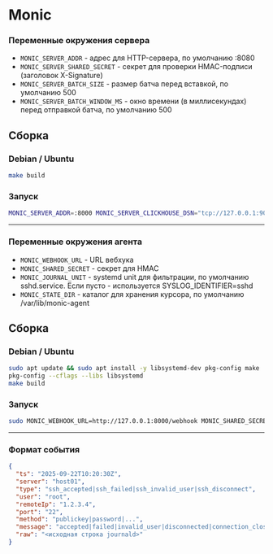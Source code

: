 # Monic

### Переменные окружения сервера

- `MONIC_SERVER_ADDR` - адрес для HTTP-сервера, по умолчанию :8080
- `MONIC_SERVER_SHARED_SECRET` - секрет для проверки HMAC-подписи (заголовок X-Signature)
- `MONIC_SERVER_BATCH_SIZE` - размер батча перед вставкой, по умолчанию 500
- `MONIC_SERVER_BATCH_WINDOW_MS` - окно времени (в миллисекундах) перед отправкой батча, по умолчанию 500

## Сборка

### Debian / Ubuntu

```bash
make build
```

### Запуск

```bash
MONIC_SERVER_ADDR=:8000 MONIC_SERVER_CLICKHOUSE_DSN="tcp://127.0.0.1:9000?database=monic_db&username=default&password=default" MONIC_SERVER_SHARED_SECRET=secret ./build/monic-server
```

---

### Переменные окружения агента

- `MONIC_WEBHOOK_URL` - URL вебхука
- `MONIC_SHARED_SECRET` - секрет для HMAC
- `MONIC_JOURNAL_UNIT` - systemd unit для фильтрации, по умолчанию sshd.service. Если пусто - используется
  SYSLOG_IDENTIFIER=sshd
- `MONIC_STATE_DIR` - каталог для хранения курсора, по умолчанию /var/lib/monic-agent

## Сборка

### Debian / Ubuntu

```bash
sudo apt update && sudo apt install -y libsystemd-dev pkg-config make
pkg-config --cflags --libs libsystemd
make build
```

### Запуск

```bash
sudo MONIC_WEBHOOK_URL=http://127.0.0.1:8000/webhook MONIC_SHARED_SECRET=secret ./build/monic-agent
```

---

### Формат события

```json
{
  "ts": "2025-09-22T10:20:30Z",
  "server": "host01",
  "type": "ssh_accepted|ssh_failed|ssh_invalid_user|ssh_disconnect",
  "user": "root",
  "remoteIp": "1.2.3.4",
  "port": "22",
  "method": "publickey|password|...",
  "message": "accepted|failed|invalid_user|disconnected|connection_closed",
  "raw": "<исходная строка journald>"
}
```